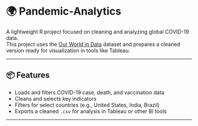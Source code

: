 # 🌍 Pandemic-Analytics

A lightweight R project focused on cleaning and analyzing global COVID-19 data.  
This project uses the [Our World in Data](https://ourworldindata.org/covid-data) dataset and prepares a cleaned version ready for visualization in tools like Tableau.

---

## 📦 Features

- Loads and filters COVID-19 case, death, and vaccination data
- Cleans and selects key indicators
- Filters for select countries (e.g., United States, India, Brazil)
- Exports a cleaned `.csv` for analysis in Tableau or other BI tools

---
